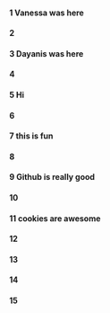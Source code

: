 #### 1 Vanessa was here
#### 2
#### 3 Dayanis was here
#### 4
#### 5 Hi
#### 6
#### 7 this is fun
#### 8
#### 9 Github is really good
#### 10
#### 11 cookies are awesome
#### 12
#### 13
#### 14
#### 15

